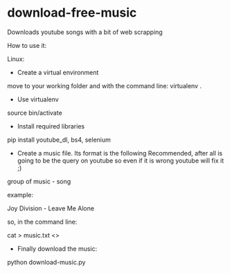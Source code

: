 # download-free-music
Downloads youtube songs with a bit of web scrapping


How to use it:

Linux:

- Create a virtual environment

move to your working folder and with the command line:
virtualenv .

- Use virtualenv

source bin/activate

- Install required libraries

pip install youtube_dl, bs4, selenium

- Create a music file. Its format is the following
Recommended, after all is going to be the query on youtube so
even if it is wrong youtube will fix it ;)

group of music - song

example:

Joy Division - Leave Me Alone

so, in the command line:

cat > music.txt
<<here goes all your songs>>

- Finally download the music:

python download-music.py
